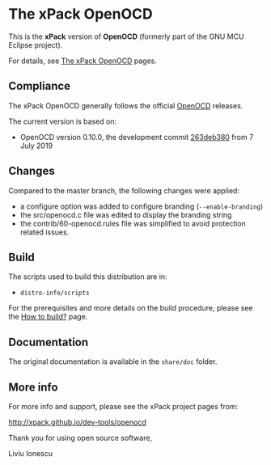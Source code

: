 # The xPack OpenOCD

This is the **xPack** version of **OpenOCD** (formerly part of the 
GNU MCU Eclipse project).

For details, see 
[The xPack OpenOCD](https://xpack.github.io/openocd/) pages.

## Compliance

The xPack OpenOCD generally follows the official 
[OpenOCD](http://openocd.org) releases.

The current version is based on:

- OpenOCD version 0.10.0, the development commit 
[263deb380](https://github.com/xpack-dev-tools/openocd/commit/263deb3802a515ba8155b6c59146f0f539de4e43) 
from 7 July 2019

## Changes

Compared to the master branch, the following changes were applied:

- a configure option was added to configure branding (`--enable-branding`)
- the src/openocd.c file was edited to display the branding string
- the contrib/60-openocd.rules file was simplified to avoid protection related issues.

## Build

The scripts used to build this distribution are in:

- `distro-info/scripts`

For the prerequisites and more details on the build procedure, please see the 
[How to build?](https://github.com/xpack-dev-tools/openocd-xpack/blob/xpack/README-BUILD.md) page. 

## Documentation

The original documentation is available in the `share/doc` folder.

## More info

For more info and support, please see the xPack project pages from:

  http://xpack.github.io/dev-tools/openocd

Thank you for using open source software,

Liviu Ionescu
